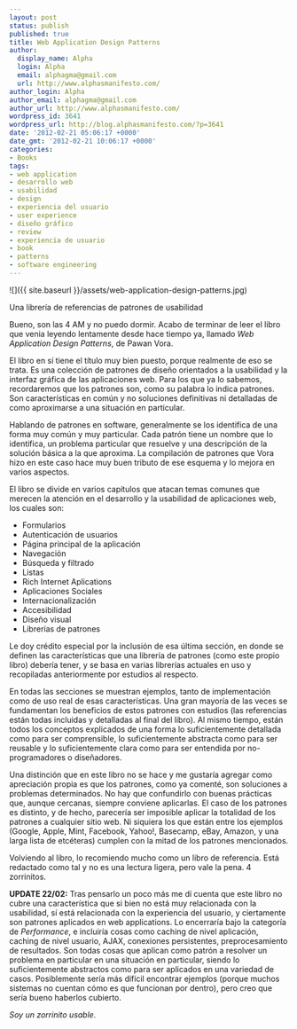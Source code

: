 ```yaml
---
layout: post
status: publish
published: true
title: Web Application Design Patterns
author:
  display_name: Alpha
  login: Alpha
  email: alphagma@gmail.com
  url: http://www.alphasmanifesto.com/
author_login: Alpha
author_email: alphagma@gmail.com
author_url: http://www.alphasmanifesto.com/
wordpress_id: 3641
wordpress_url: http://blog.alphasmanifesto.com/?p=3641
date: '2012-02-21 05:06:17 +0000'
date_gmt: '2012-02-21 10:06:17 +0000'
categories:
- Books
tags:
- web application
- desarrollo web
- usabilidad
- design
- experiencia del usuario
- user experience
- diseño gráfico
- review
- experiencia de usuario
- book
- patterns
- software engineering
---
```


![]({{ site.baseurl }}/assets/web-application-design-patterns.jpg)

Una librería de referencias de patrones de usabilidad


Bueno, son las 4 AM y no puedo dormir. Acabo de terminar de leer el libro que venia leyendo lentamente desde hace tiempo ya, llamado _Web Application Design Patterns_, de Pawan Vora.

El libro en sí tiene el título muy bien puesto, porque realmente de eso se trata. Es una colección de patrones de diseño orientados a la usabilidad y la interfaz gráfica de las aplicaciones web. Para los que ya lo sabemos, recordaremos que los patrones son, como su palabra lo indica patrones. Son características en común y no soluciones definitivas ni detalladas de como aproximarse a una situación en particular.

Hablando de patrones en software, generalmente se los identifica de una forma muy común y muy particular. Cada patrón tiene un nombre que lo identifica, un problema particular que resuelve y una descripción de la solución básica a la que aproxima. La compilación de patrones que Vora hizo en este caso hace muy buen tributo de ese esquema y lo mejora en varios aspectos.

El libro se divide en varios capítulos que atacan temas comunes que merecen la atención en el desarrollo y la usabilidad de aplicaciones web, los cuales son:

- Formularios
- Autenticación de usuarios
- Página principal de la aplicación
- Navegación
- Búsqueda y filtrado
- Listas
- Rich Internet Aplications
- Aplicaciones Sociales
- Internacionalización
- Accesibilidad
- Diseño visual
- Librerías de patrones

Le doy crédito especial por la inclusión de esa última sección, en donde se definen las características que una librería de patrones (como este propio libro) debería tener, y se basa en varias librerías actuales en uso y recopiladas anteriormente por estudios al respecto.

En todas las secciones se muestran ejemplos, tanto de implementación como de uso real de esas características. Una gran mayoría de las veces se fundamentan los beneficios de estos patrones con estudios (las referencias están todas incluidas y detalladas al final del libro). Al mismo tiempo, están todos los conceptos explicados de una forma lo suficientemente detallada como para ser comprensible, lo suficientemente abstracta como para ser reusable y lo suficientemente clara como para ser entendida por no-programadores o diseñadores.

Una distinción que en este libro no se hace y me gustaría agregar como apreciación propia es que los patrones, como ya comenté, son soluciones a problemas determinados. No hay que confundirlo con buenas prácticas que, aunque cercanas, siempre conviene aplicarlas. El caso de los patrones es distinto, y de hecho, parecería ser imposible aplicar la totalidad de los patrones a cualquier sitio web. Ni siquiera los que están entre los ejemplos (Google, Apple, Mint, Facebook, Yahoo!, Basecamp, eBay, Amazon, y una larga lista de etcéteras) cumplen con la mitad de los patrones mencionados.

Volviendo al libro, lo recomiendo mucho como un libro de referencia. Está redactado como tal y no es una lectura ligera, pero vale la pena. 4 zorrinitos.

**UPDATE 22/02:** Tras pensarlo un poco más me dí cuenta que este libro no cubre una característica que si bien no está muy relacionada con la usabilidad, sí está relacionada con la experiencia del usuario, y ciertamente son patrones aplicados en web applications. Lo encerraría bajo la categoría de _Performance_, e incluiría cosas como caching de nivel aplicación, caching de nivel usuario, AJAX, conexiones persistentes, preprocesamiento de resultados. Son todas cosas que aplican como patrón a resolver un problema en particular en una situación en particular, siendo lo suficientemente abstractos como para ser aplicados en una variedad de casos. Posiblemente sería más difícil encontrar ejemplos (porque muchos sistemas no cuentan cómo es que funcionan por dentro), pero creo que sería bueno haberlos cubierto.

_Soy un zorrinito usable._
